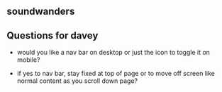 ## soundwanders

## Questions for davey

- would you like a nav bar on desktop or just the icon to toggle it on mobile?

- if yes to nav bar, stay fixed at top of page or to move off screen like normal content as you scroll down page?
